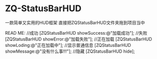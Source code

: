 # ZQ-StatusBarHUD
一款简单又实用的HUD框架  直接把ZQStatusBarHUD文件夹拖到项目当中

READ ME:
//成功
[ZQStatusBarHUD showSuccess:@"加载成功"];
//失败
[ZQStatusBarHUD showError:@"加载失败"];
//正在加载
[ZQStatusBarHUD showLoding:@"正在加载中"];
//显示普通信息
[ZQStatusBarHUD showMessage:@"没有什么事!!!"];
//隐藏
[ZQStatusBarHUD hide];
